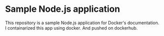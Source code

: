 # Sample Node.js application

This repository is a sample Node.js application for Docker's documentation.
I containarized this app using docker. And pushed on dockerhub.
